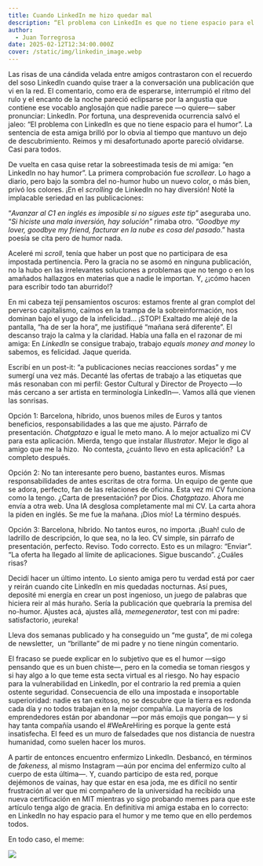 ```yaml
---
title: Cuando LinkedIn me hizo quedar mal
description: “El problema con LinkedIn es que no tiene espacio para el humor”
author:
  - Juan Torregrosa
date: 2025-02-12T12:34:00.000Z
cover: /static/img/linkedin_image.webp
---
```

Las risas de una cándida velada entre amigos contrastaron con el recuerdo del soso LinkedIn cuando quise traer a la conversación una publicación que vi en la red. El comentario, como era de esperarse, interrumpió el ritmo del rulo y el encanto de la noche pareció eclipsarse por la angustia que contiene ese vocablo anglosajón que nadie parece —o quiere— saber pronunciar: LinkedIn. Por fortuna, una desprevenida ocurrencia salvó el jaleo: “El problema con LinkedIn es que no tiene espacio para el humor”. La sentencia de esta amiga brilló por lo obvia al tiempo que mantuvo un dejo de descubrimiento. Reimos y mi desafortunado aporte pareció olvidarse. Casi para todos.


De vuelta en casa quise retar la sobreestimada tesis de mi amiga: “en LinkedIn no hay humor”. La primera comprobación fue *scrollear*. Lo hago a diario, pero bajo la sombra del no-humor hubo un nuevo color, o más bien, privó los colores. ¡En el *scrolling* de LinkedIn no hay diversión! Noté la implacable seriedad en las publicaciones: 


“*Avanzar al C1 en inglés es imposible si no sigues este tip*” aseguraba uno. “*Si hiciste una mala inversión, hay solución"* rimaba otro. *“Goodbye my lover, goodbye my friend, facturar en la nube es cosa del pasado*.” hasta poesía se cita pero de humor nada.


Aceleré mi *scroll*, tenía que haber un post que no participara de esa impostada pertinencia. Pero la gracia no se asomó en ninguna publicación, no la hubo en las irrelevantes soluciones a problemas que no tengo o en los amañados hallazgos en materias que a nadie le importan. Y, ¿¡cómo hacen para escribir todo tan aburrido!?


En mi cabeza tejí pensamientos oscuros: estamos frente al gran complot del perverso capitalismo, caímos en la trampa de la sobreinformación, nos dominan bajo el yugo de la infelicidad… ¡STOP! Exaltado me alejé de la pantalla, “ha de ser la hora”, me justifiqué “mañana será diferente”. El descanso trajo la calma y la claridad. Había una falla en el razonar de mi amiga: En *LinkedIn* se consigue trabajo, trabajo *equals money and money* lo sabemos, es felicidad. Jaque querida.


Escribí en un post-it: “a publicaciones necias reacciones sordas” y me sumergí una vez más. Decanté las ofertas de trabajo a las etiquetas que más resonaban con mi perfil: Gestor Cultural y Director de Proyecto —lo más cercano a ser artista en terminología LinkedIn—. Vamos allá que vienen las sonrisas.


Opción 1: Barcelona, híbrido, unos buenos miles de Euros y tantos beneficios, responsabilidades a las que me ajusto. Párrafo de presentación. *Chatgptazo* e igual le meto mano. A lo mejor actualizo mi CV para esta aplicación. Mierda, tengo que instalar *Illustrator*. Mejor le digo al amigo que me la hizo.  No contesta, ¿cuánto llevo en esta aplicación?  La completo después.


Opción 2: No tan interesante pero bueno, bastantes euros. Mismas responsabilidades de antes escritas de otra forma. Un equipo de gente que se adora, perfecto, fan de las relaciones de oficina. Esta vez mi CV funciona como la tengo. ¿Carta de presentación? por Dios. *Chatgptazo*. Ahora me envía a otra web. Una IA desglosa completamente mal mi CV. La carta ahora la piden en inglés. Se me fue la mañana. ¡Dios mío! La término después.


Opción 3: Barcelona, híbrido. No tantos euros, no importa. ¡Buah! culo de ladrillo de descripción, lo que sea, no la leo. CV simple, sin párrafo de presentación, perfecto. Reviso. Todo correcto. Esto es un milagro: “Enviar”. “La oferta ha llegado al límite de aplicaciones. Sigue buscando”. ¿Cuáles risas?


Decidí hacer un último intento. Lo siento amiga pero tu verdad está por caer y reirán cuando cite LinkedIn en mis quedadas nocturnas. Así pues, deposité mi energía en crear un post ingenioso, un juego de palabras que hiciera reir al más huraño. Sería la publicación que quebraría la premisa del no-humor. Ajustes acá, ajustes allá, *memegenerator*, test con mi padre: satisfactorio, ¡eureka!


Lleva dos semanas publicado y ha conseguido un “me gusta”, de mi colega de newsletter,  un “brillante” de mi padre y no tiene ningún comentario.


El fracaso se puede explicar en lo subjetivo que es el humor —sigo pensando que es un buen chiste—, pero en la comedia se toman riesgos y si hay algo a lo que teme esta secta virtual es al riesgo. No hay espacio para la vulnerabilidad en LinkedIn, por el contrario la red premia a quien ostente seguridad. Consecuencia de ello una impostada e insoportable superioridad: nadie es tan exitoso, no se descubre que la tierra es redonda cada día y no todos trabajan en la mejor compañía. La mayoría de los emprendedores están por abandonar —por más emojis que pongan— y si hay tanta compañía usando el #WeAreHiring es porque la gente está insatisfecha. El feed es un muro de falsedades que nos distancia de nuestra humanidad, como suelen hacer los muros. 


A partir de entonces encuentro enfermizo LinkedIn. Desbancó, en términos de *fakeness,* al mismo Instagram —aún por encima del enfermizo culto al cuerpo de esta última—. Y, cuando participo de esta red, porque dejémonos de vainas, hay que estar en esa joda, me es difícil no sentir frustración al ver que mi compañero de la universidad ha recibido una nueva certificación en MIT mientras yo sigo probando memes para que este artículo tenga algo de gracia. En definitiva mi amiga estaba en lo correcto: en LinkedIn no hay espacio para el humor y me temo que en ello perdemos todos. 


En todo caso, el meme:



![](/static/img/screenshot_1.png)
